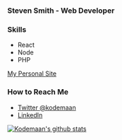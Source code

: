 ### Steven Smith - Web Developer

### Skills
* React
* Node
* PHP

[My Personal Site](https://kodemaan-personal-site.netlify.app)

### How to Reach Me
* [Twitter @kodemaan](https://twitter.com/kodemaan)
* [LinkedIn](https://www.linkedin.com/in/steven-smith-b4b5a41b/)

[![Kodemaan's github stats](https://github-readme-stats.vercel.app/api?username=kodemaan)](https://github.com/anuraghazra/github-readme-stats)
